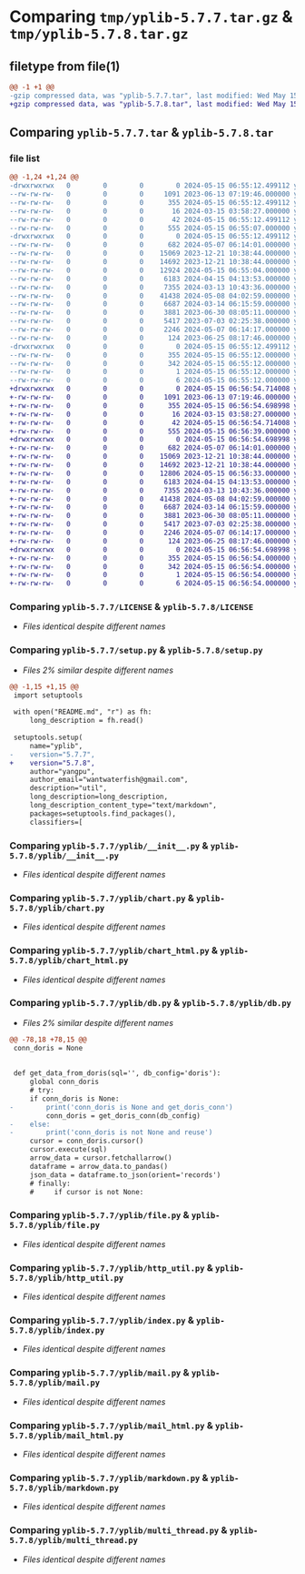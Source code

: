 # Comparing `tmp/yplib-5.7.7.tar.gz` & `tmp/yplib-5.7.8.tar.gz`

## filetype from file(1)

```diff
@@ -1 +1 @@
-gzip compressed data, was "yplib-5.7.7.tar", last modified: Wed May 15 06:55:12 2024, max compression
+gzip compressed data, was "yplib-5.7.8.tar", last modified: Wed May 15 06:56:54 2024, max compression
```

## Comparing `yplib-5.7.7.tar` & `yplib-5.7.8.tar`

### file list

```diff
@@ -1,24 +1,24 @@
-drwxrwxrwx   0        0        0        0 2024-05-15 06:55:12.499112 yplib-5.7.7/
--rw-rw-rw-   0        0        0     1091 2023-06-13 07:19:46.000000 yplib-5.7.7/LICENSE
--rw-rw-rw-   0        0        0      355 2024-05-15 06:55:12.499112 yplib-5.7.7/PKG-INFO
--rw-rw-rw-   0        0        0       16 2024-03-15 03:58:27.000000 yplib-5.7.7/README.md
--rw-rw-rw-   0        0        0       42 2024-05-15 06:55:12.499112 yplib-5.7.7/setup.cfg
--rw-rw-rw-   0        0        0      555 2024-05-15 06:55:07.000000 yplib-5.7.7/setup.py
-drwxrwxrwx   0        0        0        0 2024-05-15 06:55:12.499112 yplib-5.7.7/yplib/
--rw-rw-rw-   0        0        0      682 2024-05-07 06:14:01.000000 yplib-5.7.7/yplib/__init__.py
--rw-rw-rw-   0        0        0    15069 2023-12-21 10:38:44.000000 yplib-5.7.7/yplib/chart.py
--rw-rw-rw-   0        0        0    14692 2023-12-21 10:38:44.000000 yplib-5.7.7/yplib/chart_html.py
--rw-rw-rw-   0        0        0    12924 2024-05-15 06:55:04.000000 yplib-5.7.7/yplib/db.py
--rw-rw-rw-   0        0        0     6183 2024-04-15 04:13:53.000000 yplib-5.7.7/yplib/file.py
--rw-rw-rw-   0        0        0     7355 2024-03-13 10:43:36.000000 yplib-5.7.7/yplib/http_util.py
--rw-rw-rw-   0        0        0    41438 2024-05-08 04:02:59.000000 yplib-5.7.7/yplib/index.py
--rw-rw-rw-   0        0        0     6687 2024-03-14 06:15:59.000000 yplib-5.7.7/yplib/mail.py
--rw-rw-rw-   0        0        0     3881 2023-06-30 08:05:11.000000 yplib-5.7.7/yplib/mail_html.py
--rw-rw-rw-   0        0        0     5417 2023-07-03 02:25:38.000000 yplib-5.7.7/yplib/markdown.py
--rw-rw-rw-   0        0        0     2246 2024-05-07 06:14:17.000000 yplib-5.7.7/yplib/multi_thread.py
--rw-rw-rw-   0        0        0      124 2023-06-25 08:17:46.000000 yplib-5.7.7/yplib/temp.py
-drwxrwxrwx   0        0        0        0 2024-05-15 06:55:12.499112 yplib-5.7.7/yplib.egg-info/
--rw-rw-rw-   0        0        0      355 2024-05-15 06:55:12.000000 yplib-5.7.7/yplib.egg-info/PKG-INFO
--rw-rw-rw-   0        0        0      342 2024-05-15 06:55:12.000000 yplib-5.7.7/yplib.egg-info/SOURCES.txt
--rw-rw-rw-   0        0        0        1 2024-05-15 06:55:12.000000 yplib-5.7.7/yplib.egg-info/dependency_links.txt
--rw-rw-rw-   0        0        0        6 2024-05-15 06:55:12.000000 yplib-5.7.7/yplib.egg-info/top_level.txt
+drwxrwxrwx   0        0        0        0 2024-05-15 06:56:54.714008 yplib-5.7.8/
+-rw-rw-rw-   0        0        0     1091 2023-06-13 07:19:46.000000 yplib-5.7.8/LICENSE
+-rw-rw-rw-   0        0        0      355 2024-05-15 06:56:54.698998 yplib-5.7.8/PKG-INFO
+-rw-rw-rw-   0        0        0       16 2024-03-15 03:58:27.000000 yplib-5.7.8/README.md
+-rw-rw-rw-   0        0        0       42 2024-05-15 06:56:54.714008 yplib-5.7.8/setup.cfg
+-rw-rw-rw-   0        0        0      555 2024-05-15 06:56:39.000000 yplib-5.7.8/setup.py
+drwxrwxrwx   0        0        0        0 2024-05-15 06:56:54.698998 yplib-5.7.8/yplib/
+-rw-rw-rw-   0        0        0      682 2024-05-07 06:14:01.000000 yplib-5.7.8/yplib/__init__.py
+-rw-rw-rw-   0        0        0    15069 2023-12-21 10:38:44.000000 yplib-5.7.8/yplib/chart.py
+-rw-rw-rw-   0        0        0    14692 2023-12-21 10:38:44.000000 yplib-5.7.8/yplib/chart_html.py
+-rw-rw-rw-   0        0        0    12806 2024-05-15 06:56:33.000000 yplib-5.7.8/yplib/db.py
+-rw-rw-rw-   0        0        0     6183 2024-04-15 04:13:53.000000 yplib-5.7.8/yplib/file.py
+-rw-rw-rw-   0        0        0     7355 2024-03-13 10:43:36.000000 yplib-5.7.8/yplib/http_util.py
+-rw-rw-rw-   0        0        0    41438 2024-05-08 04:02:59.000000 yplib-5.7.8/yplib/index.py
+-rw-rw-rw-   0        0        0     6687 2024-03-14 06:15:59.000000 yplib-5.7.8/yplib/mail.py
+-rw-rw-rw-   0        0        0     3881 2023-06-30 08:05:11.000000 yplib-5.7.8/yplib/mail_html.py
+-rw-rw-rw-   0        0        0     5417 2023-07-03 02:25:38.000000 yplib-5.7.8/yplib/markdown.py
+-rw-rw-rw-   0        0        0     2246 2024-05-07 06:14:17.000000 yplib-5.7.8/yplib/multi_thread.py
+-rw-rw-rw-   0        0        0      124 2023-06-25 08:17:46.000000 yplib-5.7.8/yplib/temp.py
+drwxrwxrwx   0        0        0        0 2024-05-15 06:56:54.698998 yplib-5.7.8/yplib.egg-info/
+-rw-rw-rw-   0        0        0      355 2024-05-15 06:56:54.000000 yplib-5.7.8/yplib.egg-info/PKG-INFO
+-rw-rw-rw-   0        0        0      342 2024-05-15 06:56:54.000000 yplib-5.7.8/yplib.egg-info/SOURCES.txt
+-rw-rw-rw-   0        0        0        1 2024-05-15 06:56:54.000000 yplib-5.7.8/yplib.egg-info/dependency_links.txt
+-rw-rw-rw-   0        0        0        6 2024-05-15 06:56:54.000000 yplib-5.7.8/yplib.egg-info/top_level.txt
```

### Comparing `yplib-5.7.7/LICENSE` & `yplib-5.7.8/LICENSE`

 * *Files identical despite different names*

### Comparing `yplib-5.7.7/setup.py` & `yplib-5.7.8/setup.py`

 * *Files 2% similar despite different names*

```diff
@@ -1,15 +1,15 @@
 import setuptools
 
 with open("README.md", "r") as fh:
     long_description = fh.read()
 
 setuptools.setup(
     name="yplib",
-    version="5.7.7",
+    version="5.7.8",
     author="yangpu",
     author_email="wantwaterfish@gmail.com",
     description="util",
     long_description=long_description,
     long_description_content_type="text/markdown",
     packages=setuptools.find_packages(),
     classifiers=[
```

### Comparing `yplib-5.7.7/yplib/__init__.py` & `yplib-5.7.8/yplib/__init__.py`

 * *Files identical despite different names*

### Comparing `yplib-5.7.7/yplib/chart.py` & `yplib-5.7.8/yplib/chart.py`

 * *Files identical despite different names*

### Comparing `yplib-5.7.7/yplib/chart_html.py` & `yplib-5.7.8/yplib/chart_html.py`

 * *Files identical despite different names*

### Comparing `yplib-5.7.7/yplib/db.py` & `yplib-5.7.8/yplib/db.py`

 * *Files 2% similar despite different names*

```diff
@@ -78,18 +78,15 @@
 conn_doris = None
 
 
 def get_data_from_doris(sql='', db_config='doris'):
     global conn_doris
     # try:
     if conn_doris is None:
-        print('conn_doris is None and get_doris_conn')
         conn_doris = get_doris_conn(db_config)
-    else:
-        print('conn_doris is not None and reuse')
     cursor = conn_doris.cursor()
     cursor.execute(sql)
     arrow_data = cursor.fetchallarrow()
     dataframe = arrow_data.to_pandas()
     json_data = dataframe.to_json(orient='records')
     # finally:
     #     if cursor is not None:
```

### Comparing `yplib-5.7.7/yplib/file.py` & `yplib-5.7.8/yplib/file.py`

 * *Files identical despite different names*

### Comparing `yplib-5.7.7/yplib/http_util.py` & `yplib-5.7.8/yplib/http_util.py`

 * *Files identical despite different names*

### Comparing `yplib-5.7.7/yplib/index.py` & `yplib-5.7.8/yplib/index.py`

 * *Files identical despite different names*

### Comparing `yplib-5.7.7/yplib/mail.py` & `yplib-5.7.8/yplib/mail.py`

 * *Files identical despite different names*

### Comparing `yplib-5.7.7/yplib/mail_html.py` & `yplib-5.7.8/yplib/mail_html.py`

 * *Files identical despite different names*

### Comparing `yplib-5.7.7/yplib/markdown.py` & `yplib-5.7.8/yplib/markdown.py`

 * *Files identical despite different names*

### Comparing `yplib-5.7.7/yplib/multi_thread.py` & `yplib-5.7.8/yplib/multi_thread.py`

 * *Files identical despite different names*

